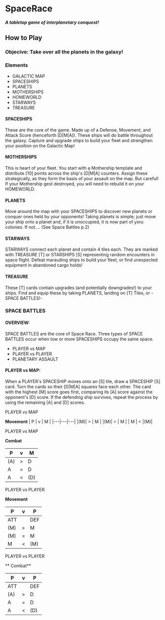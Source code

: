 # SpaceRace
_**A tabletop game of interplanetary conquest!**_



## How to Play



### Objecive: Take over all the planets in the galaxy!


### Elements

* GALACTIC MAP
* SPACESHIPS
* PLANETS
* MOTHERSHIPS
* HOMEWORLD
* STARWAYS
* TREASURE

#### SPACESHIPS

These are the core of the game. Made up of a Defense, Movement, and Attack Score (henceforth [D|M|A]). These ships will do battle throughout the galaxy. Capture and upgrade ships to build your fleet and strengthen your position on the Galactic Map!

#### MOTHERSHIPS

This is heart of your fleet. You start with a Mothership template and distribute [10] points across the ship's [D|M|A] counters. Assign these strategically, as they form the basis of your assault on the map. But careful! If your Mothership gest destroyed, you will need to rebuild it on your HOMEWORLD.

#### PLANETS

Move around the map with your SPACESHIPS to discover new planets or conquer ones held by your opponents! Taking planets is simple; just move your ship onto a planet and, if it is unoccupied, it is now part of yoru colonies. If not.... (See Space Battles p.2)

#### STARWAYS

STARWAYS connect each planet and contain 4 tiles each. They are marked with TREASURE [T] or STARSHIPS [S] representing random encounters in space flight. Defeat marauding ships to build your fleet, or find unexpected equipment in abandoned cargo holds!

#### TREASURE

These [T] cards contain upgrades (and potentially downgrades!) to your ships. Find and equip these by taking PLANETS, landing on [T] Tiles, or -SPACE BATTLES!-


### SPACE BATTLES

#### OVERVIEW:

SPACE BATTLES are the core of Space Race. Three types of SPACE BATTLES occur when tow or more SPACESHIPS occupy the same space.

* PLAYER vs MAP
* PLAYER vs PLAYER
* PLANETARY ASSAULT

#### PLAYER vs MAP:

When a PLAYER's SPACESHIP moves onto an [S] tile, draw a SPACESHIP [S] card. Turn the cards so their [D|M|A] squares face each other. The card with the highest [M] score goes first, comparing its [A] score against the opponent's [D] score. If the defending ship survives, repeat the process by using the remaining [A] and [D] scores.

PLAYER vs MAP        

**Movement**
| P | v | M |
|---|---|---|
|(M)| > | M |
|(M)| = | M |
| M | < |(M)|

PLAYER vs MAP

**Combat** 

| P | v | M |
|---|---|---|
|(A)| > |D|
| A | = | D |
| A | < |(D)|

PLAYER vs PLAYER  

**Movement**

| P | v | P |
|---|---|---|
|ATT|   |DEF|  
|(M)| > | M |
|(M)| = | M |
| M | < |(M)|

PLAYER vs PLAYER

** Combat**

| P | v | P |
|---|---|---|
|ATT|   |DEF|
|(A)| > | D |
| A | = | D |
| A | < |(D)|
